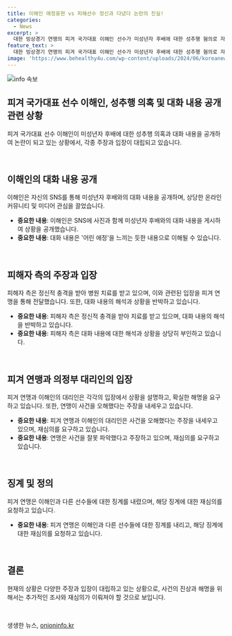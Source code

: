 ```yaml
---
title: 이해인 애정표현 vs 피해선수 정신과 다녔다 논란의 진실!
categories:
  - News
excerpt: >
  대한 빙상경기 연맹의 피겨 국가대표 이해인 선수가 미성년자 후배에 대한 성추행 혐의로 자격 정지 3년 징계를 받았다. 그녀는 피해자와의 대화 내용을 공개했지만, 피해자는 정신적 충격을 받아 병원 치료를 받고 있다고 주장했다. 해당 대화 내용은 애정 어린 대화를 담고 있는데, 이를 통해 상반된 입장이 대두되고 있다. A선수 측은 이해인이 성적 불쾌감을 주는 행동을 저지른 사실을 주장했으며, 연맹 징계 결과에 대한 재심의를 요청했다. 이해인은 성추행을 부인하며, 연인관계였다는 주장을 하고 있다.
feature_text: >
  대한 빙상경기 연맹의 피겨 국가대표 이해인 선수가 미성년자 후배에 대한 성추행 혐의로 자격 정지 3년 징계를 받았다. 그녀는 피해자와의 대화 내용을 공개했지만, 피해자는 정신적 충격을 받아 병원 치료를 받고 있다고 주장했다. 해당 대화 내용은 애정 어린 대화를 담고 있는데, 이를 통해 상반된 입장이 대두되고 있다. A선수 측은 이해인이 성적 불쾌감을 주는 행동을 저지른 사실을 주장했으며, 연맹 징계 결과에 대한 재심의를 요청했다. 이해인은 성추행을 부인하며, 연인관계였다는 주장을 하고 있다.
image: 'https://www.behealthy4u.com/wp-content/uploads/2024/06/koreanews.jpg'
---
```


<p><img src="https://www.behealthy4u.com/wp-content/uploads/2024/06/koreanews.jpg" alt="info 속보" /></p>

<h2 data-ke-size="size26">피겨 국가대표 선수 이해인, 성추행 의혹 및 대화 내용 공개 관련 상황</h2>

<p data-ke-size="size16">피겨 국가대표 선수 이해인이 미성년자 후배에 대한 성추행 의혹과 대화 내용을 공개하여 논란이 되고 있는 상황에서, 각종 주장과 입장이 대립되고 있습니다.</p>

<p data-ke-size="size16">&nbsp;</p>

<h2 data-ke-size="size24">이해인의 대화 내용 공개</h2>

<p data-ke-size="size16">이해인은 자신의 SNS를 통해 미성년자 후배와의 대화 내용을 공개하며, 상당한 온라인 커뮤니티 및 미디어 관심을 끌었습니다.</p>

<ul>
<li><b>중요한 내용</b>: 이해인은 SNS에 사진과 함께 미성년자 후배와의 대화 내용을 게시하여 상황을 공개했습니다.</li>
<li><b>중요한 내용</b>: 대화 내용은 '어린 애정'을 느끼는 듯한 내용으로 이해될 수 있습니다.</li>
</ul>

<p data-ke-size="size16">&nbsp;</p>

<h2 data-ke-size="size24">피해자 측의 주장과 입장</h2>

<p data-ke-size="size16">피해자 측은 정신적 충격을 받아 병원 치료를 받고 있으며, 이와 관련된 입장을 피겨 연맹을 통해 전달했습니다. 또한, 대화 내용의 해석과 상황을 반박하고 있습니다.</p>

<ul>
<li><b>중요한 내용</b>: 피해자 측은 정신적 충격을 받아 치료를 받고 있으며, 대화 내용의 해석을 반박하고 있습니다.</li>
<li><b>중요한 내용</b>: 피해자 측은 대화 내용에 대한 해석과 상황을 상당히 부인하고 있습니다.</li>
</ul>

<p data-ke-size="size16">&nbsp;</p>

<h2 data-ke-size="size24">피겨 연맹과 의정부 대리인의 입장</h2>

<p data-ke-size="size16">피겨 연맹과 이해인의 대리인은 각각의 입장에서 상황을 설명하고, 확실한 해명을 요구하고 있습니다. 또한, 연맹이 사건을 오해했다는 주장을 내세우고 있습니다.</p>

<ul>
<li><b>중요한 내용</b>: 피겨 연맹과 이해인의 대리인은 사건을 오해했다는 주장을 내세우고 있으며, 재심의를 요구하고 있습니다.</li>
<li><b>중요한 내용</b>: 연맹은 사건을 잘못 파악했다고 주장하고 있으며, 재심의를 요구하고 있습니다.</li>
</ul>

<p data-ke-size="size16">&nbsp;</p>

<h2 data-ke-size="size24">징계 및 정의</h2>

<p data-ke-size="size16">피겨 연맹은 이해인과 다른 선수들에 대한 징계를 내렸으며, 해당 징계에 대한 재심의를 요청하고 있습니다.</p>

<ul>
<li><b>중요한 내용</b>: 피겨 연맹은 이해인과 다른 선수들에 대한 징계를 내리고, 해당 징계에 대한 재심의를 요청하고 있습니다.</li>
</ul>

<p data-ke-size="size16">&nbsp;</p>

<h2 data-ke-size="size24">결론</h2>

<p data-ke-size="size16">현재의 상황은 다양한 주장과 입장이 대립하고 있는 상황으로, 사건의 진상과 해명을 위해서는 추가적인 조사와 재심의가 이뤄져야 할 것으로 보입니다.</p>

<p data-ke-size="size16">&nbsp;</p>
생생한 뉴스, <a href="https://onioninfo.kr" rel="dofollow">onioninfo.kr</a>


